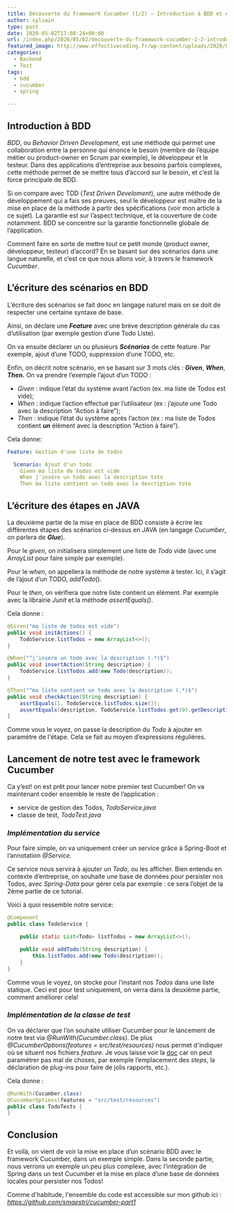 ```yaml
---
title: Découverte du framework Cucumber (1/2) – Introduction à BDD et exemple pratique
author: sylvain
type: post
date: 2020-05-02T17:08:24+00:00
url: /index.php/2020/05/02/decouverte-du-framework-cucumber-1-2-introduction-a-bdd/
featured_image: http://www.effectivecoding.fr/wp-content/uploads/2020/05/cucumber-e1588490043653.jpeg
categories:
  - Backend
  - Test
tags:
  - bdd
  - cucumber
  - spring

---
```

## Introduction à BDD

*BDD*, ou _Behavior Driven Development_, est une méthode qui permet une collaboration entre la personne qui énonce le besoin (membre de l’équipe métier ou product-owner en Scrum par exemple), le développeur et le testeur. Dans des applications d’entreprise aux besoins parfois complexes, cette méthode permet de se mettre tous d’accord sur le besoin, et c’est la force principale de BDD.

Si on compare avec TDD (_Test Driven Develoment_), une autre méthode de développement qui a fais ses preuves, seul le développeur est maître de la mise en place de la méthode à partir des spécifications (voir mon article à ce sujet). La garantie est sur l’aspect technique, et la couverture de code notamment. BDD se concentre sur la garantie fonctionnelle globale de l’application.

Comment faire en sorte de mettre tout ce petit monde (product owner, développeur, testeur) d’accord? En se basant sur des scénarios dans une langue naturelle, et c’est ce que nous allons voir, à travers le framework *Cucumber*.

## L’écriture des scénarios en BDD

L’écriture des scénarios se fait donc en langage naturel mais on se doit de respecter une certaine syntaxe de base.

Ainsi, on déclare une _**Feature**_ avec une brève description générale du cas d’utilisation (par exemple gestion d’une Todo Liste).

On va ensuite déclarer un ou plusieurs _**Scénarios**_ de cette feature. Par exemple, ajout d’une TODO, suppression d’une TODO, etc.

Enfin, on décrit notre scénario, en se basant sur 3 mots clés : _**Given**_, _**When**_, _**Then.**_ On va prendre l’exemple l’ajout d’un TODO :

  * _Given_ : indique l’état du système avant l’action (ex. ma liste de Todos est vide);
  * _When_ : indique l’action effectué par l’utilisateur (ex : j’ajoute une Todo avec la description “Action à faire”);
  * _Then_ : indique l’état du système après l’action (ex : ma liste de Todos contient **_un_** élément avec la description “Action à faire”).

Cela donne: 
```yml
Feature: Gestion d'une liste de todos

  Scenario: Ajout d'un todo
    Given ma liste de todos est vide
    When j'insére un todo avec la description toto
    Then ma liste contient un todo avec la description toto
```


## L’écriture des étapes en JAVA

La deuxième partie de la mise en place de BDD consiste à écrire les différentes étapes des scénarios ci-dessus en JAVA (en langage _Cucumber_, on parlera de _**Glue**_).

Pour le _given_, on initialisera simplement une liste de _Todo_ vide (avec une _ArrayList_ pour faire simple par exemple).

Pour le _when_, on appellera la méthode de notre système à tester. Ici, il s’agit de l’ajout d’un TODO, _addTodo_().

Pour le _then_, on vérifiera que notre liste contient un élément. Par exemple avec la librairie _Junit_ et la méthode _assertEquals()_.

Cela donne :

```java
@Given("ma liste de todos est vide")
public void initActions() {
    TodoService.listTodos = new ArrayList<>();
}

@When("^j'insére un todo avec la description (.*)$")
public void insertAction(String description) {
    TodoService.listTodos.add(new Todo(description));
}

@Then("^ma liste contient un todo avec la description (.*)$")
public void checkAction(String description) {
    assrtEquals(1, TodoService.listTodos.size());
    assertEquals(description, TodoService.listTodos.get(0).getDescription());
}
```

Comme vous le voyez, on passe la description du *Todo* à ajouter en paramètre de l'étape. Cela se fait au moyen d’expressions régulières.

## Lancement de notre test avec le framework Cucumber

Ca y’est! on est prêt pour lancer notre premier test Cucumber! On va maintenant coder ensemble le reste de l’application :

  * service de gestion des Todos, *TodoService.java*
  * classe de test, *TodoTest.java*

### _Implémentation du service_

Pour faire simple, on va uniquement créer un service grâce à Spring-Boot et l’annotation _@Service._

Ce service nous servira à ajouter un _Todo_, ou les afficher. Bien entendu en contexte d’entreprise, on souhaite une base de données pour persister nos Todos, avec _Spring-Data_ pour gérer cela par exemple : ce sera l’objet de la 2ème partie de ce tutorial.

Voici à quoi ressemble notre service:

```java
@Component
public class TodoService {

    public static List<Todo> listTodos = new ArrayList<>();

    public void addTodo(String description) {
        this.listTodos.add(new Todo(description));
    }
}
```

Comme vous le voyez, on stocke pour l’instant nos _Todos_ dans une liste statique. Ceci est pour test uniquement, on verra dans la deuxième partie, comment améliorer cela!

### _Implémentation de la classe de test_

On va déclarer que l’on souhaite utiliser Cucumber pour le lancement de notre test via _<span class="pl-k">@RunWith</span>(<span class="pl-smi">Cucumber</span><span class="pl-k">.</span>class)_. De plus _<span class="pl-k">@CucumberOptions</span>(<span class="pl-c1">features</span> <span class="pl-k">=</span> <span class="pl-s"><span class="pl-pds"></span>src/test/resources<span class="pl-pds"></span></span>)_ nous permet d'indiquer où se situent nos fichiers _feature_. Je vous laisse voir la [doc][1] car on peut paramétrer pas mal de choses, par exemple l’emplacement des _steps_, la déclaration de plug-ins pour faire de jolis rapports, etc.).

Cela donne :  

```java
@RunWith(Cucumber.class)
@CucumberOptions(features = "src/test/resources")
public class TodoTests {
}
```

## Conclusion

Et voilà, on vient de voir la mise en place d’un scénario BDD avec le framework Cucumber, dans un exemple simple. Dans la seconde partie, nous verrons un exemple un peu plus complexe, avec l’intégration de Spring dans un test Cucumber et la mise en place d’une base de données locales pour persister nos Todos!

Comme d'habitude, l'ensemble du code est accessible sur mon github ici : *https://github.com/smaestri/cucumber-part1*

 [1]: https://docs.cucumber.io/